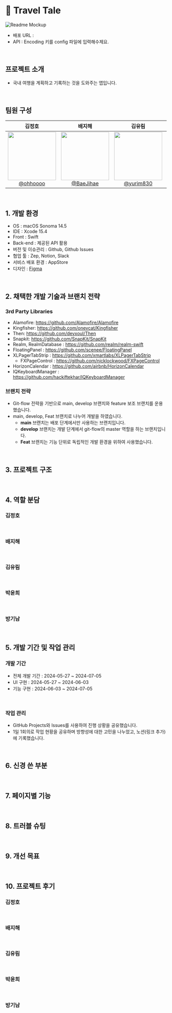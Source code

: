 # 📖 Travel Tale

![Readme Mockup](https://github.com/TEAM-OMG-iOS/TravelTale/assets/157277372/8164db86-2a88-4db8-becb-8b825eff11eb)

- 배포 URL : 
- API : Encoding 키를 config 파일에 입력해수제요.

<br>

## 프로젝트 소개

- 국내 여행을 계획하고 기록하는 것을 도와주는 앱입니다.

<br>

## 팀원 구성

<div align="center">

| **김정호** | **배지해** | **김유림** | **박윤희** | **방기남** |
| :------: |  :------: | :------: | :------: | :------: |
| [<img src="https://github.com/TEAM-OMG-iOS/TravelTale/assets/157277372/1a94246c-426b-44a7-bf9d-d763563f23df" height=150 width=150> <br/> @ohhoooo](https://github.com/ohhoooo) | [<img src="https://github.com/TEAM-OMG-iOS/TravelTale/assets/157277372/5e36e982-472b-45b3-a228-6da7ead20a4a" height=150 width=150> <br/> @BaeJihae](https://github.com/BaeJihae) | [<img src="https://github.com/TEAM-OMG-iOS/TravelTale/assets/157277372/f47cc3ad-0bd3-4805-bd44-16e3df0af7c7" height=150 width=150> <br/> @yurim830](https://github.com/yurim830) | [<img src="https://github.com/TEAM-OMG-iOS/TravelTale/assets/157277372/42f22024-e637-41a9-974e-993db08e4f5b" height=150 width=150> <br/> @yoon3208](https://github.com/yoon3208) | [<img src="https://github.com/TEAM-OMG-iOS/TravelTale/assets/157277372/821c54a1-49a6-4fda-a16c-06ee42755185" height=150 width=150> <br/> @Bread-kn72](https://github.com/Bread-kn72) |

</div>

<br>

## 1. 개발 환경
- OS : macOS Sonoma 14.5
- IDE : Xcode 15.4
- Front : Swift
- Back-end : 제공된 API 활용
- 버전 및 이슈관리 : Github, Github Issues
- 협업 툴 : Zep, Notion, Slack
- 서비스 배포 환경 : AppStore
- 디자인 : [Figma](https://www.figma.com/design/ltJmHbGmlPLMrmu9xgQBO7/TravelTale?node-id=0-1&t=bekDSb58xvqRVZSW-1)
<br>

## 2. 채택한 개발 기술과 브랜치 전략

### 3rd Party Libraries
- Alamofire: https://github.com/Alamofire/Alamofire
- Kingfisher: https://github.com/onevcat/Kingfisher
- Then: https://github.com/devxoul/Then
- Snapkit: https://github.com/SnapKit/SnapKit
- Realm, RealmDatabase : https://github.com/realm/realm-swift
- FloatingPanel : https://github.com/scenee/FloatingPanel
- XLPagerTabStrip : https://github.com/xmartlabs/XLPagerTabStrip
    - FXPageControl : https://github.com/nicklockwood/FXPageControl
- HorizonCalendar : https://github.com/airbnb/HorizonCalendar
- IQKeyboardManager : https://github.com/hackiftekhar/IQKeyboardManager


### 브랜치 전략
- Git-flow 전략을 기반으로 main, develop 브랜치와 feature 보조 브랜치를 운용했습니다.
- main, develop, Feat 브랜치로 나누어 개발을 하였습니다.
    - **main** 브랜치는 배포 단계에서만 사용하는 브랜치입니다.
    - **develop** 브랜치는 개발 단계에서 git-flow의 master 역할을 하는 브랜치입니다.
    - **Feat** 브랜치는 기능 단위로 독립적인 개발 환경을 위하여 사용했습니다.

<br>

## 3. 프로젝트 구조



<br>

## 4. 역할 분담

### 김정호


<br>
    
### 배지해


<br>

### 김유림


<br>

### 박윤희

<br>

### 방기남
    
<br>

## 5. 개발 기간 및 작업 관리

### 개발 기간

- 전체 개발 기간 : 2024-05-27 ~ 2024-07-05
- UI 구현 : 2024-05-27 ~ 2024-06-03
- 기능 구현 : 2024-06-03 ~ 2024-07-05

<br>

### 작업 관리

- GitHub Projects와 Issues를 사용하여 진행 상황을 공유했습니다.
- 1일 1회의로 작업 현황을 공유하며 방향성에 대한 고민을 나누었고, 노션(링크 추가)에 기록했습니다.

<br>

## 6. 신경 쓴 부분


<br>

## 7. 페이지별 기능












<br>

## 8. 트러블 슈팅


<br>

## 9. 개선 목표

    
    
<br>

## 10. 프로젝트 후기

### 김정호



<br>

### 배지해



<br>

### 김유림


<br>

### 박윤희

<br>

### 방기남
    
<br>
